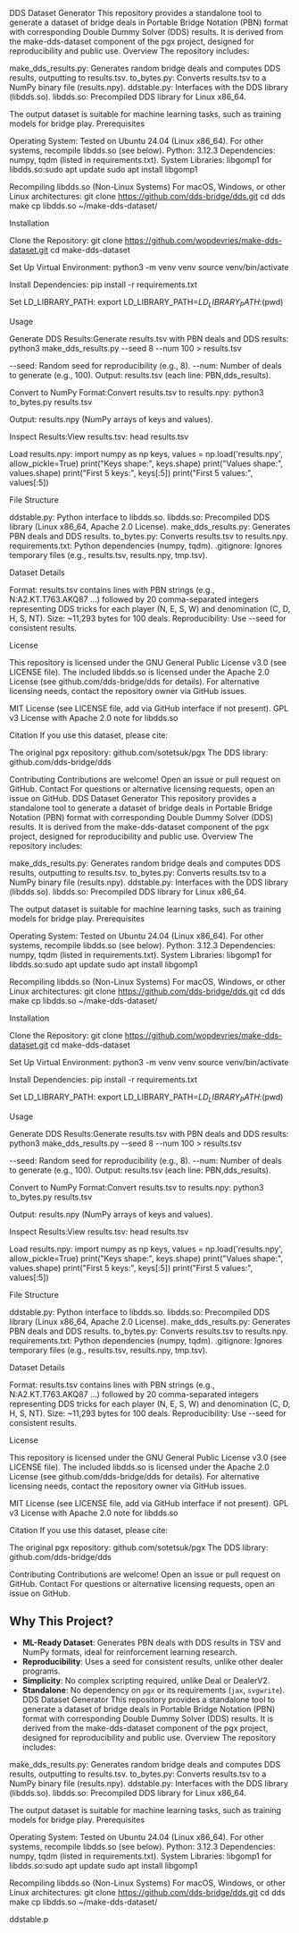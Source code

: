 DDS Dataset Generator
This repository provides a standalone tool to generate a dataset of bridge deals in Portable Bridge Notation (PBN) format with corresponding Double Dummy Solver (DDS) results. It is derived from the make-dds-dataset component of the pgx project, designed for reproducibility and public use.
Overview
The repository includes:

make_dds_results.py: Generates random bridge deals and computes DDS results, outputting to results.tsv.
to_bytes.py: Converts results.tsv to a NumPy binary file (results.npy).
ddstable.py: Interfaces with the DDS library (libdds.so).
libdds.so: Precompiled DDS library for Linux x86_64.

The output dataset is suitable for machine learning tasks, such as training models for bridge play.
Prerequisites

Operating System: Tested on Ubuntu 24.04 (Linux x86_64). For other systems, recompile libdds.so (see below).
Python: 3.12.3
Dependencies: numpy, tqdm (listed in requirements.txt).
System Libraries: libgomp1 for libdds.so:sudo apt update
sudo apt install libgomp1



Recompiling libdds.so (Non-Linux Systems)
For macOS, Windows, or other Linux architectures:
git clone https://github.com/dds-bridge/dds.git
cd dds
make
cp libdds.so ~/make-dds-dataset/

Installation

Clone the Repository:
git clone https://github.com/wopdevries/make-dds-dataset.git
cd make-dds-dataset


Set Up Virtual Environment:
python3 -m venv venv
source venv/bin/activate


Install Dependencies:
pip install -r requirements.txt


Set LD_LIBRARY_PATH:
export LD_LIBRARY_PATH=$LD_LIBRARY_PATH:$(pwd)



Usage

Generate DDS Results:Generate results.tsv with PBN deals and DDS results:
python3 make_dds_results.py --seed 8 --num 100 > results.tsv


--seed: Random seed for reproducibility (e.g., 8).
--num: Number of deals to generate (e.g., 100).
Output: results.tsv (each line: PBN,dds_results).


Convert to NumPy Format:Convert results.tsv to results.npy:
python3 to_bytes.py results.tsv


Output: results.npy (NumPy arrays of keys and values).


Inspect Results:View results.tsv:
head results.tsv

Load results.npy:
import numpy as np
keys, values = np.load('results.npy', allow_pickle=True)
print("Keys shape:", keys.shape)
print("Values shape:", values.shape)
print("First 5 keys:", keys[:5])
print("First 5 values:", values[:5])



File Structure

ddstable.py: Python interface to libdds.so.
libdds.so: Precompiled DDS library (Linux x86_64, Apache 2.0 License).
make_dds_results.py: Generates PBN deals and DDS results.
to_bytes.py: Converts results.tsv to results.npy.
requirements.txt: Python dependencies (numpy, tqdm).
.gitignore: Ignores temporary files (e.g., results.tsv, results.npy, tmp.tsv).

Dataset Details

Format: results.tsv contains lines with PBN strings (e.g., N:A2.KT.T763.AKQ87 ...) followed by 20 comma-separated integers representing DDS tricks for each player (N, E, S, W) and denomination (C, D, H, S, NT).
Size: ~11,293 bytes for 100 deals.
Reproducibility: Use --seed for consistent results.

License

This repository is licensed under the GNU General Public License v3.0 (see LICENSE file). The included libdds.so is licensed under the Apache 2.0 License (see github.com/dds-bridge/dds for details). For alternative licensing needs, contact the repository owner via GitHub issues.

MIT License (see LICENSE file, add via GitHub interface if not present).
GPL v3 License with Apache 2.0 note for libdds.so

Citation
If you use this dataset, please cite:

The original pgx repository: github.com/sotetsuk/pgx
The DDS library: github.com/dds-bridge/dds

Contributing
Contributions are welcome! Open an issue or pull request on GitHub.
Contact
For questions or alternative licensing requests, open an issue on GitHub.
DDS Dataset Generator
This repository provides a standalone tool to generate a dataset of bridge deals in Portable Bridge Notation (PBN) format with corresponding Double Dummy Solver (DDS) results. It is derived from the make-dds-dataset component of the pgx project, designed for reproducibility and public use.
Overview
The repository includes:

make_dds_results.py: Generates random bridge deals and computes DDS results, outputting to results.tsv.
to_bytes.py: Converts results.tsv to a NumPy binary file (results.npy).
ddstable.py: Interfaces with the DDS library (libdds.so).
libdds.so: Precompiled DDS library for Linux x86_64.

The output dataset is suitable for machine learning tasks, such as training models for bridge play.
Prerequisites

Operating System: Tested on Ubuntu 24.04 (Linux x86_64). For other systems, recompile libdds.so (see below).
Python: 3.12.3
Dependencies: numpy, tqdm (listed in requirements.txt).
System Libraries: libgomp1 for libdds.so:sudo apt update
sudo apt install libgomp1



Recompiling libdds.so (Non-Linux Systems)
For macOS, Windows, or other Linux architectures:
git clone https://github.com/dds-bridge/dds.git
cd dds
make
cp libdds.so ~/make-dds-dataset/

Installation

Clone the Repository:
git clone https://github.com/wopdevries/make-dds-dataset.git
cd make-dds-dataset


Set Up Virtual Environment:
python3 -m venv venv
source venv/bin/activate


Install Dependencies:
pip install -r requirements.txt


Set LD_LIBRARY_PATH:
export LD_LIBRARY_PATH=$LD_LIBRARY_PATH:$(pwd)



Usage

Generate DDS Results:Generate results.tsv with PBN deals and DDS results:
python3 make_dds_results.py --seed 8 --num 100 > results.tsv


--seed: Random seed for reproducibility (e.g., 8).
--num: Number of deals to generate (e.g., 100).
Output: results.tsv (each line: PBN,dds_results).


Convert to NumPy Format:Convert results.tsv to results.npy:
python3 to_bytes.py results.tsv


Output: results.npy (NumPy arrays of keys and values).


Inspect Results:View results.tsv:
head results.tsv

Load results.npy:
import numpy as np
keys, values = np.load('results.npy', allow_pickle=True)
print("Keys shape:", keys.shape)
print("Values shape:", values.shape)
print("First 5 keys:", keys[:5])
print("First 5 values:", values[:5])



File Structure

ddstable.py: Python interface to libdds.so.
libdds.so: Precompiled DDS library (Linux x86_64, Apache 2.0 License).
make_dds_results.py: Generates PBN deals and DDS results.
to_bytes.py: Converts results.tsv to results.npy.
requirements.txt: Python dependencies (numpy, tqdm).
.gitignore: Ignores temporary files (e.g., results.tsv, results.npy, tmp.tsv).

Dataset Details

Format: results.tsv contains lines with PBN strings (e.g., N:A2.KT.T763.AKQ87 ...) followed by 20 comma-separated integers representing DDS tricks for each player (N, E, S, W) and denomination (C, D, H, S, NT).
Size: ~11,293 bytes for 100 deals.
Reproducibility: Use --seed for consistent results.

License

This repository is licensed under the GNU General Public License v3.0 (see LICENSE file). The included libdds.so is licensed under the Apache 2.0 License (see github.com/dds-bridge/dds for details). For alternative licensing needs, contact the repository owner via GitHub issues.

MIT License (see LICENSE file, add via GitHub interface if not present).
GPL v3 License with Apache 2.0 note for libdds.so

Citation
If you use this dataset, please cite:

The original pgx repository: github.com/sotetsuk/pgx
The DDS library: github.com/dds-bridge/dds

Contributing
Contributions are welcome! Open an issue or pull request on GitHub.
Contact
For questions or alternative licensing requests, open an issue on GitHub.

## Why This Project?
- **ML-Ready Dataset**: Generates PBN deals with DDS results in TSV and NumPy formats, ideal for reinforcement learning research.
- **Reproducibility**: Uses a seed for consistent results, unlike other dealer programs.
- **Simplicity**: No complex scripting required, unlike Deal or DealerV2.
- **Standalone**: No dependency on `pgx` or its requirements (`jax`, `svgwrite`).
DDS Dataset Generator
This repository provides a standalone tool to generate a dataset of bridge deals in Portable Bridge Notation (PBN) format with corresponding Double Dummy Solver (DDS) results. It is derived from the make-dds-dataset component of the pgx project, designed for reproducibility and public use.
Overview
The repository includes:

make_dds_results.py: Generates random bridge deals and computes DDS results, outputting to results.tsv.
to_bytes.py: Converts results.tsv to a NumPy binary file (results.npy).
ddstable.py: Interfaces with the DDS library (libdds.so).
libdds.so: Precompiled DDS library for Linux x86_64.

The output dataset is suitable for machine learning tasks, such as training models for bridge play.
Prerequisites

Operating System: Tested on Ubuntu 24.04 (Linux x86_64). For other systems, recompile libdds.so (see below).
Python: 3.12.3
Dependencies: numpy, tqdm (listed in requirements.txt).
System Libraries: libgomp1 for libdds.so:sudo apt update
sudo apt install libgomp1



Recompiling libdds.so (Non-Linux Systems)
For macOS, Windows, or other Linux architectures:
git clone https://github.com/dds-bridge/dds.git
cd dds
make
cp libdds.so ~/make-dds-dataset/



ddstable.p
